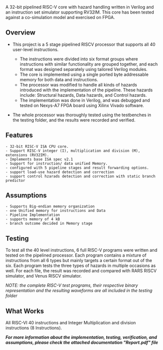 A 32-bit pipelined RISC-V core with hazard handling written in Verilog and an instruction set simulator supporting RV32IM.
This core has been tested against a co-simulation model and exercised on FPGA.

## Overview
* This project is a 5 stage pipelined RISCV processor that supports all 40 user-level instructions. 
	* The instructions were divided into six format groups where instructions with similar functionality are grouped together, and each format was designed separately using tailored Verilog modules.
	* The core is implemented using a single ported byte addressable memory for both data and instructions. 
	* The processor was modified to handle all kinds of hazards introduced with the implementation of the pipeline. These hazards include: Structural hazards, Data hazards, and Control hazards.
	* The implementation was done in Verilog, and was debugged and tested on Nexys-A7 FPGA board using Xilinx Vivado software.

* The whole processor was thoroughly tested using the testbenches in the testing folder, and the results were recorded and verified.

## Features
	- 32-bit RISC-V ISA CPU core.
	- Support RISC-V integer (I), multiplication and division (M), extensions (RV32IM).
	- Implements base ISA spec v2.1 
	- Support for instruction/ data unified Memory.
	- configured with 5 pipeline stages and result forwarding options.
	- support load-use hazard detection and correction
	- support control hzarads detection and correction with static branch predictor

## Assumptions 
	- Supports Big-endian memory organization
	- one Unified memory for instructions and Data
	- Pipeline Implementation
	- supports memory of 4 kB
	- branch outcome decided in Memory stage

## Testing

To test all the 40 level instructions, 6 full RISC-V programs were written and tested on the pipelined processor.
Each program contains a mixture of instructions from all 6 types but mainly targets a certain format out of the six. Each program tests the three types of hazards in multiple occasions as well. 
For each file, the result was recorded and compared with RARS RISCV simulator, and Venus RISCV simulator.

*NOTE: the complete RISC-V test programs, their respective binary representation and the resulting waveforms are all included in the testing folder*
## What Works

All RISC-VI 40 instructions and Integer Multiplication and division instructions (8 Instructions).

***For more information about the implementation, testing, verification, and assumptions, please check the attached documentation "Report.pdf" file***
